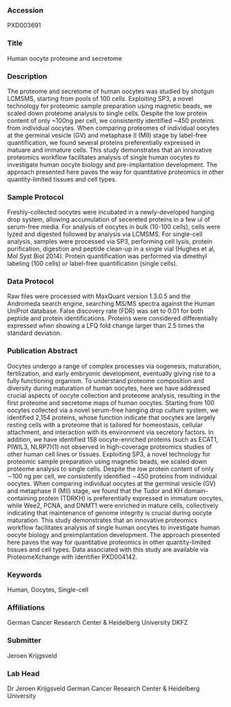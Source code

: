 ### Accession
PXD003691

### Title
Human oocyte proteome and secretome

### Description
The proteome and secretome of human oocytes was studied by shotgun LCMSMS, starting from pools of 100 cells.  Exploiting SP3, a novel technology for proteomic sample preparation using magnetic beads, we scaled down proteome analysis to single cells. Despite the low protein content of only ~100ng per cell, we consistently identified ~450 proteins from individual oocytes. When comparing proteomes of individual oocytes at the germinal vesicle (GV) and metaphase II (MII) stage by label-free quantification, we found several proteins preferentially expressed in matuare and immature cells. This study demonstrates that an innovative proteomics workflow facilitates analysis of single human oocytes to investigate human oocyte biology and pre-implantation development. The approach presented here paves the way for quantitative proteomics in other quantity-limited tissues and cell types.

### Sample Protocol
Freshly-collected oocytes were incubated in a newly-developed hanging drop system, allowing accumulation of secereted proteins in a few ul of serum-free media. For analysis of oocytes in bulk (10-100 cells), cells were lyzed and digested followed by analysis via LCMSMS. For single-cell analysis, samples were processed via SP3, performing cell lysis, protein purification, digestion and peptide clean-up in a single vial (Hughes et al, Mol Syst Biol 2014). Protein quantification was performed via dimethyl labeling (100 cells) or label-free quantification (single cells).

### Data Protocol
Raw files were processed with MaxQuant version 1.3.0.5 and the Andromeda search engine, searching MS/MS spectra against the Human UniProt database. False discovery rate (FDR) was set to 0.01 for both peptide and protein identifications. Proteins were considered differentially expressed when showing a LFQ fold change larger than 2.5 times the standard deviation.

### Publication Abstract
Oocytes undergo a range of complex processes via oogenesis, maturation, fertilization, and early embryonic development, eventually giving rise to a fully functioning organism. To understand proteome composition and diversity during maturation of human oocytes, here we have addressed crucial aspects of oocyte collection and proteome analysis, resulting in the first proteome and secretome maps of human oocytes. Starting from 100 oocytes collected via a novel serum-free hanging drop culture system, we identified 2,154 proteins, whose function indicate that oocytes are largely resting cells with a proteome that is tailored for homeostasis, cellular attachment, and interaction with its environment via secretory factors. In addition, we have identified 158 oocyte-enriched proteins (such as ECAT1, PIWIL3, NLRP7)(1) not observed in high-coverage proteomics studies of other human cell lines or tissues. Exploiting SP3, a novel technology for proteomic sample preparation using magnetic beads, we scaled down proteome analysis to single cells. Despite the low protein content of only &#x223c;100 ng per cell, we consistently identified &#x223c;450 proteins from individual oocytes. When comparing individual oocytes at the germinal vesicle (GV) and metaphase II (MII) stage, we found that the Tudor and KH domain-containing protein (TDRKH) is preferentially expressed in immature oocytes, while Wee2, PCNA, and DNMT1 were enriched in mature cells, collectively indicating that maintenance of genome integrity is crucial during oocyte maturation. This study demonstrates that an innovative proteomics workflow facilitates analysis of single human oocytes to investigate human oocyte biology and preimplantation development. The approach presented here paves the way for quantitative proteomics in other quantity-limited tissues and cell types. Data associated with this study are available via ProteomeXchange with identifier PXD004142.

### Keywords
Human, Oocytes, Single-cell

### Affiliations
German Cancer Research Center & Heidelberg University
DKFZ

### Submitter
Jeroen Krijgsveld

### Lab Head
Dr Jeroen Krijgsveld
German Cancer Research Center & Heidelberg University


